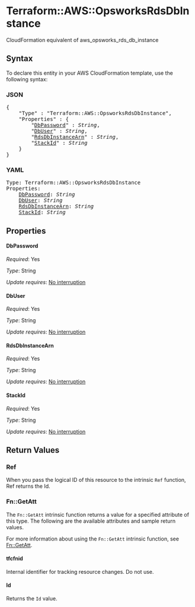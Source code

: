 # Terraform::AWS::OpsworksRdsDbInstance

CloudFormation equivalent of aws_opsworks_rds_db_instance

## Syntax

To declare this entity in your AWS CloudFormation template, use the following syntax:

### JSON

<pre>
{
    "Type" : "Terraform::AWS::OpsworksRdsDbInstance",
    "Properties" : {
        "<a href="#dbpassword" title="DbPassword">DbPassword</a>" : <i>String</i>,
        "<a href="#dbuser" title="DbUser">DbUser</a>" : <i>String</i>,
        "<a href="#rdsdbinstancearn" title="RdsDbInstanceArn">RdsDbInstanceArn</a>" : <i>String</i>,
        "<a href="#stackid" title="StackId">StackId</a>" : <i>String</i>
    }
}
</pre>

### YAML

<pre>
Type: Terraform::AWS::OpsworksRdsDbInstance
Properties:
    <a href="#dbpassword" title="DbPassword">DbPassword</a>: <i>String</i>
    <a href="#dbuser" title="DbUser">DbUser</a>: <i>String</i>
    <a href="#rdsdbinstancearn" title="RdsDbInstanceArn">RdsDbInstanceArn</a>: <i>String</i>
    <a href="#stackid" title="StackId">StackId</a>: <i>String</i>
</pre>

## Properties

#### DbPassword

_Required_: Yes

_Type_: String

_Update requires_: [No interruption](https://docs.aws.amazon.com/AWSCloudFormation/latest/UserGuide/using-cfn-updating-stacks-update-behaviors.html#update-no-interrupt)

#### DbUser

_Required_: Yes

_Type_: String

_Update requires_: [No interruption](https://docs.aws.amazon.com/AWSCloudFormation/latest/UserGuide/using-cfn-updating-stacks-update-behaviors.html#update-no-interrupt)

#### RdsDbInstanceArn

_Required_: Yes

_Type_: String

_Update requires_: [No interruption](https://docs.aws.amazon.com/AWSCloudFormation/latest/UserGuide/using-cfn-updating-stacks-update-behaviors.html#update-no-interrupt)

#### StackId

_Required_: Yes

_Type_: String

_Update requires_: [No interruption](https://docs.aws.amazon.com/AWSCloudFormation/latest/UserGuide/using-cfn-updating-stacks-update-behaviors.html#update-no-interrupt)

## Return Values

### Ref

When you pass the logical ID of this resource to the intrinsic `Ref` function, Ref returns the Id.

### Fn::GetAtt

The `Fn::GetAtt` intrinsic function returns a value for a specified attribute of this type. The following are the available attributes and sample return values.

For more information about using the `Fn::GetAtt` intrinsic function, see [Fn::GetAtt](https://docs.aws.amazon.com/AWSCloudFormation/latest/UserGuide/intrinsic-function-reference-getatt.html).

#### tfcfnid

Internal identifier for tracking resource changes. Do not use.

#### Id

Returns the <code>Id</code> value.

